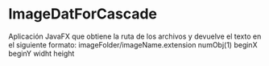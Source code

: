 # ImageDatForCascade
Aplicación JavaFX que obtiene la ruta de los archivos y devuelve el texto en el siguiente formato: 
imageFolder/imageName.extension numObj(1) beginX beginY widht height
